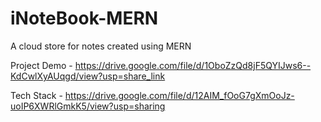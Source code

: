 # iNoteBook-MERN
A cloud store for notes created using MERN

Project Demo - https://drive.google.com/file/d/1OboZzQd8jF5QYIJws6--KdCwlXyAUqgd/view?usp=share_link

Tech Stack - https://drive.google.com/file/d/12AIM_fOoG7gXmOoJz-uoIP6XWRlGmkK5/view?usp=sharing
